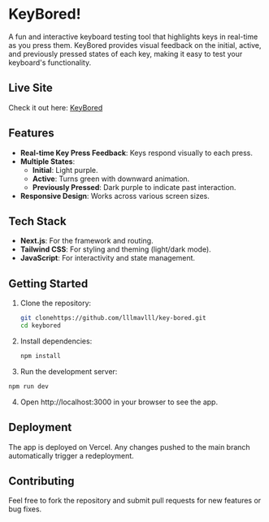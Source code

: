 # KeyBored!

A fun and interactive keyboard testing tool that highlights keys in real-time as you press them. KeyBored provides visual feedback on the initial, active, and previously pressed states of each key, making it easy to test your keyboard's functionality.

## Live Site
Check it out here: [KeyBored](https://keyboredd.vercel.app/)

## Features
- **Real-time Key Press Feedback**: Keys respond visually to each press.
- **Multiple States**:
  - **Initial**: Light purple.
  - **Active**: Turns green with downward animation.
  - **Previously Pressed**: Dark purple to indicate past interaction.
- **Responsive Design**: Works across various screen sizes.

## Tech Stack
- **Next.js**: For the framework and routing.
- **Tailwind CSS**: For styling and theming (light/dark mode).
- **JavaScript**: For interactivity and state management.

## Getting Started

1. Clone the repository:
   ```bash
   git clonehttps://github.com/lllmavlll/key-bored.git
   cd keybored
   ```

   
2. Install dependencies:

   ```bash
   npm install

   ```

   
3. Run the development server:
 
  ```bash
  npm run dev

  ```


4. Open http://localhost:3000 in your browser to see the app.

## Deployment
The app is deployed on Vercel. Any changes pushed to the main branch automatically trigger a redeployment.

## Contributing
Feel free to fork the repository and submit pull requests for new features or bug fixes.




